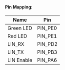 #### Pin Mapping:

| Name       | Pin     |
|------------|---------|
| Green LED  | PIN_PE0 |
| Red LED    | PIN_PE1 |
| LIN_RX     | PIN_PD2 |
| LIN_TX     | PIN_PB3 |
| LIN Enable | PIN_PA6 |
